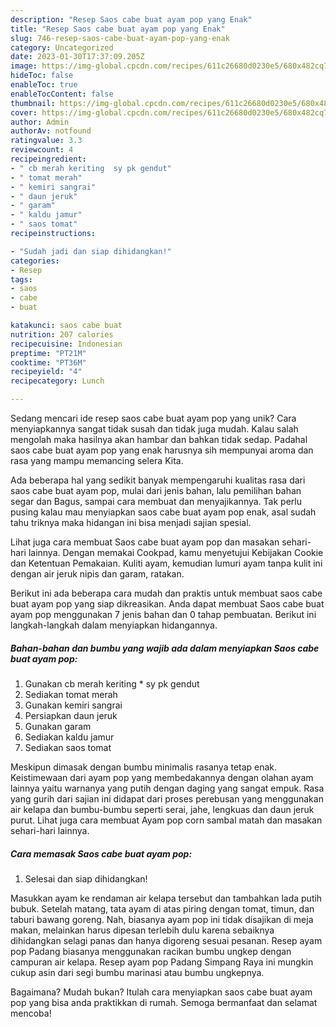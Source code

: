 ```yaml
---
description: "Resep Saos cabe buat ayam pop yang Enak"
title: "Resep Saos cabe buat ayam pop yang Enak"
slug: 746-resep-saos-cabe-buat-ayam-pop-yang-enak
category: Uncategorized
date: 2023-01-30T17:37:09.205Z
image: https://img-global.cpcdn.com/recipes/611c26680d0230e5/680x482cq70/saos-cabe-buat-ayam-pop-foto-resep-utama.jpg
hideToc: false
enableToc: true
enableTocContent: false
thumbnail: https://img-global.cpcdn.com/recipes/611c26680d0230e5/680x482cq70/saos-cabe-buat-ayam-pop-foto-resep-utama.jpg
cover: https://img-global.cpcdn.com/recipes/611c26680d0230e5/680x482cq70/saos-cabe-buat-ayam-pop-foto-resep-utama.jpg
author: Admin
authorAv: notfound
ratingvalue: 3.3
reviewcount: 4
recipeingredient:
- " cb merah keriting  sy pk gendut"
- " tomat merah"
- " kemiri sangrai"
- " daun jeruk"
- " garam"
- " kaldu jamur"
- " saos tomat"
recipeinstructions:

- "Sudah jadi dan siap dihidangkan!"
categories:
- Resep
tags:
- saos
- cabe
- buat

katakunci: saos cabe buat 
nutrition: 207 calories
recipecuisine: Indonesian
preptime: "PT21M"
cooktime: "PT36M"
recipeyield: "4"
recipecategory: Lunch

---
```





Sedang mencari ide resep saos cabe buat ayam pop yang unik? Cara menyiapkannya sangat tidak susah dan tidak juga mudah. Kalau salah mengolah maka hasilnya akan hambar dan bahkan tidak sedap. Padahal saos cabe buat ayam pop yang enak harusnya sih mempunyai aroma dan rasa yang mampu memancing selera Kita.





Ada beberapa hal yang sedikit banyak mempengaruhi kualitas rasa dari saos cabe buat ayam pop, mulai dari jenis bahan, lalu pemilihan bahan segar dan Bagus, sampai cara membuat dan menyajikannya. Tak perlu pusing kalau mau menyiapkan saos cabe buat ayam pop enak,      asal sudah tahu triknya maka hidangan ini bisa menjadi sajian spesial.














Lihat juga cara membuat Saos cabe buat ayam pop dan masakan sehari-hari lainnya. Dengan memakai Cookpad, kamu menyetujui Kebijakan Cookie dan Ketentuan Pemakaian. Kuliti ayam, kemudian lumuri ayam tanpa kulit ini dengan air jeruk nipis dan garam, ratakan.






Berikut ini ada beberapa cara mudah dan praktis untuk membuat saos cabe buat ayam pop yang siap dikreasikan. Anda dapat membuat Saos cabe buat ayam pop menggunakan 7 jenis bahan dan 0 tahap pembuatan. Berikut ini langkah-langkah dalam menyiapkan hidangannya.

<!--inarticleads1-->

##### Bahan-bahan dan bumbu yang wajib ada dalam menyiapkan Saos cabe buat ayam pop:

1. Gunakan  cb merah keriting * sy pk gendut
1. Sediakan  tomat merah
1. Gunakan  kemiri sangrai
1. Persiapkan  daun jeruk
1. Gunakan  garam
1. Sediakan  kaldu jamur
1. Sediakan  saos tomat


Meskipun dimasak dengan bumbu minimalis rasanya tetap enak. Keistimewaan dari ayam pop yang membedakannya dengan olahan ayam lainnya yaitu warnanya yang putih dengan daging yang sangat empuk. Rasa yang gurih dari sajian ini didapat dari proses perebusan yang menggunakan air kelapa dan bumbu-bumbu seperti serai, jahe, lengkuas dan daun jeruk purut. Lihat juga cara membuat Ayam pop corn sambal matah dan masakan sehari-hari lainnya. 

<!--inarticleads2-->

##### Cara memasak Saos cabe buat ayam pop:


1. Selesai dan siap dihidangkan!

Masukkan ayam ke rendaman air kelapa tersebut dan tambahkan lada putih bubuk. Setelah matang, tata ayam di atas piring dengan tomat, timun, dan taburi bawang goreng. Nah, biasanya ayam pop ini tidak disajikan di meja makan, melainkan harus dipesan terlebih dulu karena sebaiknya dihidangkan selagi panas dan hanya digoreng sesuai pesanan. Resep ayam pop Padang biasanya menggunakan racikan bumbu ungkep dengan campuran air kelapa. Resep ayam pop Padang Simpang Raya ini mungkin cukup asin dari segi bumbu marinasi atau bumbu ungkepnya. 

Bagaimana? Mudah bukan? Itulah cara menyiapkan saos cabe buat ayam pop yang bisa anda praktikkan di rumah. Semoga bermanfaat dan selamat mencoba!
